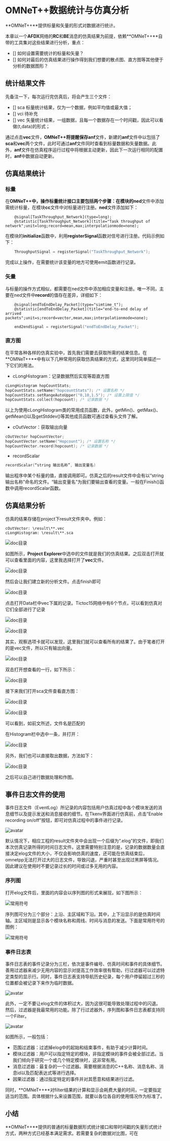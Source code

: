 # OMNeT++数据统计与仿真分析 #

**OMNeT++**提供标量和矢量的形式对数据进行统计。

本章以一个**AFDX**网络的**RC**和**BE**消息的仿真结果为前提，依赖**OMNeT++**自带的工具集对这些结果进行分析，重点：

- [] 如何设置需要统计的标量和矢量？
- [] 如何对最后的仿真结果进行操作得到我们想要的散点图、直方图等其他便于分析的数据图形？

## 统计结果文件 ##

先备注一下，每次运行完仿真后，将会产生三个文件：

- [] sca
  标量统计结果，仅为一个数据，例如平均值或最大值；
- [] vci
  待补充
- [] vec
  矢量统计结果，一组数据，且每一个数据存在一个时间戳，因此可以看做(t,data)的形式；

通过点击**vec**文件，**OMNeT++**将提醒保存**anf**文件，新建的**anf**文件中以包括了**sca**和**vec**两个文件，此时可通过**anf**文件同时查看到标量数据和矢量数据。此外，**anf**文件在仿真程序运行过程中将根据主动更新，因此下一次运行相同的配置时，**anf**中数据自动更新。

## 仿真结果统计 ##

### 标量 ###

在**OMNeT++**中，操作标量统计接口主要包括两个步骤：在模块的**ned**文件中添加需统计标量，在模块**cc**文件中对标量进行注册。**ned**文件添加如下：

```ned
    @signal[TaskThroughput_Network](type=long);
    @statistic[TaskThroughput_Network](title="Task throughput of network";unit=long;record=mean,max;interpolationmode=none);
```

在模块的**initialize**函数中，利用**registerSignal**函数对信号进行注册。代码示例如下：

```c
    ThroughputSignal = registerSignal("TaskThroughput_Network");
```

完成以上操作，在需要统计该变量的地方可使用emit函数进行记录。

### 矢量 ###

与标量的操作方式相似，都需要在ned文件中添加相应变量和注册。唯一不同，主要在ned文件中**record**的值存在差异，详细如下：

```ned
    @signal[endToEndDelay_Packet](type="simtime_t");
    @statistic[endToEndDelay_Packet](title="end-to-end delay of arrived packets";unit=s;record=vector,mean,max;interpolationmode=none);
```

```c
    end2endSignal = registerSignal("endToEndDelay_Packet");
```

### 直方图 ###

在平常各种各样的仿真实验中，首先我们需要去获取所需的结果信息。在**OMNeT++**中有以下几种常用的获取仿真结果的方式，这里同时简单描述一下它们的用法。

- cLongHistogram：记录数据然后实现等距直方图

```cpp
cLongHistogram hopCountStats;
hopCountStats.setName("hopcountStats"); /* 设置名称 */
hopCountStats.setRangeAutoUpper("0,10,1.5"); /* 设置上限值 */
hopCountStats.collect(hopcount); /* 记录数据 */
```

以上为使用cLongHistogram类的常用成员函数，此外，getMin()、getMax()、getMean()以及getStddev()等其他成员函数可通过查看头文件了解。

- cOutVector：获取输出向量

```cpp
cOutVector hopCountVector;
hopCountVector.setName("Hopcount"); /* 设置名称 */
hopCountVector.record(hopcount); /* 记录数据 */
```

- recordScalar

```cpp
recordScalar(“string 输出名称”, 输出变量名)
```

输出程序中某个标量的值，直接调用即可。仿真之后的result文件中会有以“string 输出名称”命名的文件。“输出变量名”为我们要输出查看的变量。一般在Finish()函数中调用recordScalar函数。

## 仿真结果分析 ##

仿真的结果存储在project下result文件夹中。例如：

```text
cOutVector: \result\**.vec
cLongHistogram: \result\**.sca
```

![doc目录](../img/chapter6/6-1.png)

如图所示，**Project Explorer**中选中的文件就是我们的仿真结果。之后双击打开就可以查看里面的内容，这里我选择打开了**vec**文件。

![doc目录](../img/chapter6/6-2.png)

然后会让我们建立新的分析文件。点击finish即可

![doc目录](../img/chapter6/6-3.png)

点击打开Data栏中vec下属的记录。Tictoc15网络中有6个节点，可以看到仿真对它们全部进行了记录

![doc目录](../img/chapter6/6-4.png)

![doc目录](../img/chapter6/6-5.png)

其实，观察选项卡就可以发现，这里我们就可以查看所有的结果了。由于笔者打开的是vec文件，所以只有输出向量。

![doc目录](../img/chapter6/6-6.png)

双击打开想查看的一行，如下所示：

![doc目录](../img/chapter6/6-7.png)

接下来我们打开sca文件查看直方图：

![doc目录](../img/chapter6/6-8.png)

![doc目录](../img/chapter6/6-9.png)


可以看到，如前文所述，文件名是匹配的

在Histogram栏中选中一条，并打开：

![doc目录](../img/chapter6/6-10.png)

另外，我们也可以直接取出数据，方法如下：

![doc目录](../img/chapter6/6-11.png)

之后可以自己进行数据处理和作图。

## 事件日志文件的使用 ##

事件日志文件（EventLog）所记录的内容包括用户仿真过程中各个模块发送的消息细节以及提示发送和消息接收的细节。在Tkenv界面进行仿真前，点击“Enable recording on/off”按钮，即可对仿真过程中的事件进行记录。

![avatar](../img/chapter6/6-12.png)

默认情况下，相应工程的result文件夹中会出现一个后缀为“.elog”的文件，即我们本次仿真记录所得的时间日志文件。这里需要特别注意的是，记录的数据数量会直接决定elog文件的大小，不仅会影响仿真的速度，还可能在仿真结束后，omnetpp无法打开过大的日志文件，导致闪退，严重时甚至出现过黑屏等情况。因此建议在使用时不要记录过长的时间或过多无用的内容。

### 序列图 ###

打开elog文件后，里面的内容会以序列图的形式来展现，如下图所示：

![常用符号](../img/chapter6/6-15.png)

序列图可分为三个部分：上沿、主区域和下沿。其中，上下沿显示的是仿真时间轴。主区域则是显示各个模块名称和周线、时间与消息的发送。下面是常用符号的图例：

![常用符号](../img/chapter6/map_1.png)

### 事件日志表 ###

事件日志表的事件记录分为三栏，依次是事件编号、仿真时间和事件的具体细节。善用过滤器来减少无用内容的显示对提高工作效率很有帮助，行过滤器可以过滤特定类型的显示行。同时，事件日志表支持导航历史纪录，每个用户停留超过三秒的位置都会被记录下来作为临时数据。

![avatar](../img/chapter6/6-13.png)

此外，一定不要让elog文件的体积过大，因为这很可能导致处理过程中的闪退。然后，过滤器是我最常用的功能。除了行过滤器外，序列图和事件日志表都支持同一个Filter。

![avatar](../img/chapter6/6-14.png)

如图所示，一般包括：

- 范围过滤器：过滤掉elog中的起始和结束事件，有助于减少计算时间。
- 模块过滤器：用户可以指定特定的模块，非指定模块的事件会被全部过滤。当我们倾向于研究一个或几个特定模块时，这非常有用。
- 消息过滤器：最复杂的一个过滤器。需要根据消息的C++名称、消息名称、消息id以及匹配表达式等进行选择。
- 因果过滤器：通过指定特定的事件并对其愿意和结果进行过滤。

同时，**OMNeT++**对filter结果的计算和显示会耗费大量的时间，一定要指定适当的范围。具体根据什么来设置范围，就要以各位各自的使用情况作为标准了。

## 小结 ##

**OMNeT++**提供的普通的标量数据形式统计接口和带时间戳的矢量形式统计方式，两种方式已经基本满足需求。若需要复杂的数据对比图，可在
